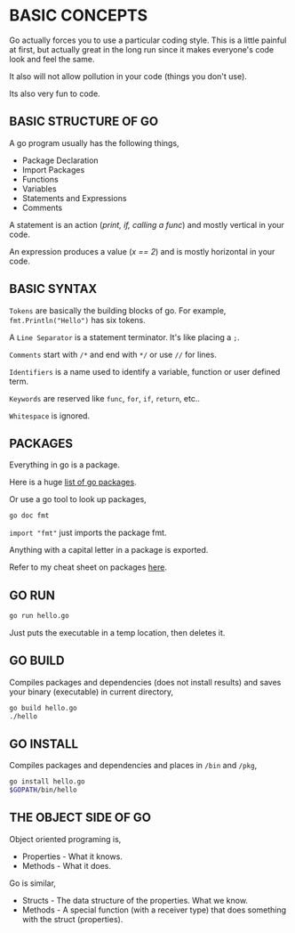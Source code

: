 # BASIC CONCEPTS

Go actually forces you to use a particular coding style.  This is a little
painful at first, but actually great in the long run since
it makes everyone's code look and feel the same.

It also will not allow pollution in your code (things you
don't use).

Its also very fun to code.

## BASIC STRUCTURE OF GO

A go program usually has the following things,

* Package Declaration
* Import Packages
* Functions
* Variables
* Statements and Expressions
* Comments

A statement is an action (_print, if, calling a func_) and
mostly vertical in your code.

An expression produces a value (_x == 2_) and is mostly horizontal
in your code.

## BASIC SYNTAX

`Tokens` are basically the building blocks of go.  For example,
`fmt.Println("Hello")` has six tokens.

A `Line Separator` is a statement terminator.  It's like placing a `;`.

`Comments` start with `/*` and end with `*/` or use `//` for lines.

`Identifiers` is a name used to identify a variable, function or user defined term.

`Keywords` are reserved like `func`, `for`, `if`, `return`, etc..

`Whitespace` is ignored.

## PACKAGES

Everything in go is a package.

Here is a huge [list of go packages](http://golang.org/pkg).

Or use a go tool to look up packages,

```bash
go doc fmt
```

`import "fmt"` just imports the package fmt.

Anything with a capital letter in a package is exported.

Refer to my cheat sheet on packages
[here](https://github.com/JeffDeCola/my-cheat-sheets/tree/master/software/development/languages/go-cheat-sheet/packages.md).

## GO RUN

```bash
go run hello.go
```

Just puts the executable in a temp location, then deletes it.

## GO BUILD

Compiles packages and dependencies (does not install results)
and saves your binary (executable) in current directory,

```bash
go build hello.go
./hello
```

## GO INSTALL

Compiles packages and dependencies and places in `/bin` and `/pkg`,

```bash
go install hello.go
$GOPATH/bin/hello
```

## THE OBJECT SIDE OF GO

Object oriented programing is,

* Properties - What it knows.
* Methods - What it does.

Go is similar,

* Structs - The data structure of the properties.
  What we know.
* Methods -  A special function (with a receiver type)
  that does something with the struct (properties).
